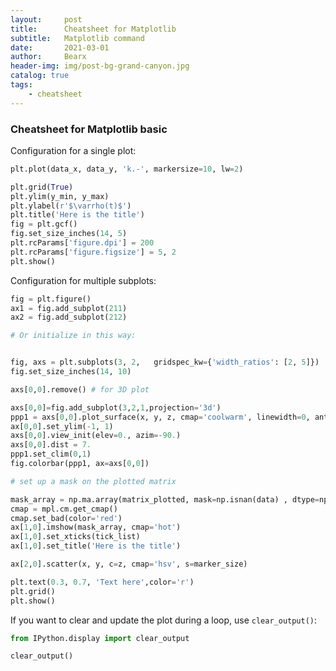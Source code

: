 ```yaml
---
layout:     post
title:      Cheatsheet for Matplotlib
subtitle:   Matplotlib command
date:       2021-03-01
author:     Bearx
header-img: img/post-bg-grand-canyon.jpg
catalog: true
tags:
    - cheatsheet
---
```


### Cheatsheet for Matplotlib basic

Configuration for a single plot:
```python
plt.plot(data_x, data_y, 'k.-', markersize=10, lw=2)

plt.grid(True)
plt.ylim(y_min, y_max)
plt.ylabel(r'$\varrho(t)$')
plt.title('Here is the title')
fig = plt.gcf()
fig.set_size_inches(14, 5)
plt.rcParams['figure.dpi'] = 200
plt.rcParams['figure.figsize'] = 5, 2
plt.show()
```

Configuration for multiple subplots:
```python
fig = plt.figure()
ax1 = fig.add_subplot(211)
ax2 = fig.add_subplot(212)

# Or initialize in this way:


fig, axs = plt.subplots(3, 2,   gridspec_kw={'width_ratios': [2, 5]})
fig.set_size_inches(14, 10)

axs[0,0].remove() # for 3D plot

axs[0,0]=fig.add_subplot(3,2,1,projection='3d')
ppp1 = axs[0,0].plot_surface(x, y, z, cmap='coolwarm', linewidth=0, antialiased=False, vmin = -1, vmax = 1)
ax[0,0].set_ylim(-1, 1)
axs[0,0].view_init(elev=0., azim=-90.)
axs[0,0].dist = 7.
ppp1.set_clim(0,1)
fig.colorbar(ppp1, ax=axs[0,0])

# set up a mask on the plotted matrix

mask_array = np.ma.array(matrix_plotted, mask=np.isnan(data) , dtype=np.float).T
cmap = mpl.cm.get_cmap()
cmap.set_bad(color='red')
ax[1,0].imshow(mask_array, cmap='hot')
ax[1,0].set_xticks(tick_list)
ax[1,0].set_title('Here is the title')

ax[2,0].scatter(x, y, c=z, cmap='hsv', s=marker_size)

plt.text(0.3, 0.7, 'Text here',color='r')
plt.grid()
plt.show()
```

If you want to clear and update the plot during a loop, use `clear_output()`:
```python
from IPython.display import clear_output

clear_output()
```
